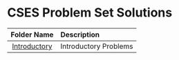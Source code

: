 # CSES Problem Set Solutions

|          Folder Name           | Description           |
| :----------------------------: | :-------------------- |
| [Introductory](./Introductory) | Introductory Problems |
